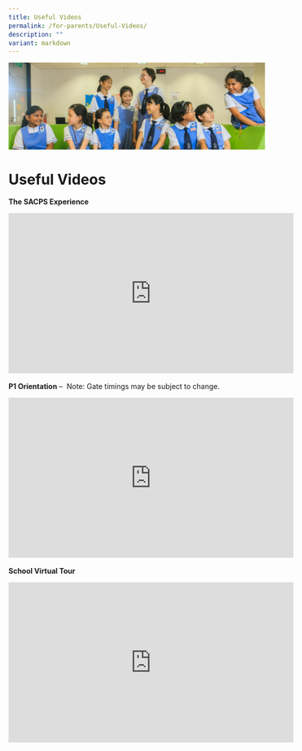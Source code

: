 ```yaml
---
title: Useful Videos
permalink: /for-parents/Useful-Videos/
description: ""
variant: markdown
---
```

![](/images/Web_banners/webbanner2024_12.jpg)


Useful Videos
=============


<b>The SACPS Experience</b>

<iframe width="560" height="315" src="https://www.youtube.com/embed/gEPiOrpydqo" title="YouTube video player" frameborder="0" allow="accelerometer; autoplay; clipboard-write; encrypted-media; gyroscope; picture-in-picture" allowfullscreen=""></iframe>


<b>P1 Orientation</b>&nbsp;–&nbsp; Note: Gate timings may be subject to change.

<iframe width="560" height="315" src="https://www.youtube.com/embed/eTi8DUUDYAo" title="YouTube video player" frameborder="0" allow="accelerometer; autoplay; clipboard-write; encrypted-media; gyroscope; picture-in-picture" allowfullscreen=""></iframe>

<b>School Virtual Tour</b>

<iframe width="560" height="315" src="https://www.youtube.com/embed/UOqOA-NspJE" title="YouTube video player" frameborder="0" allow="accelerometer; autoplay; clipboard-write; encrypted-media; gyroscope; picture-in-picture" allowfullscreen=""></iframe>